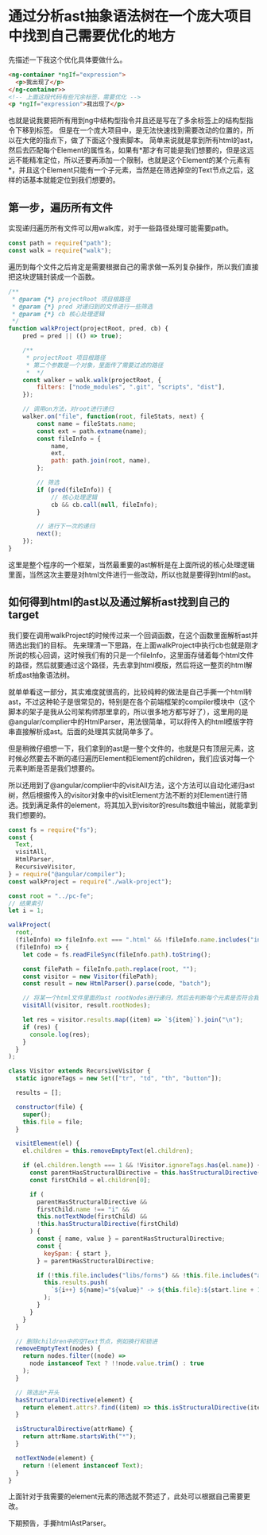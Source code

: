 # 通过分析ast抽象语法树在一个庞大项目中找到自己需要优化的地方

先描述一下我这个优化具体要做什么。

```html
<ng-container *ngIf="expression">
  <p>我出现了</p>
</ng-container>>
<!-- 上面这段代码有些冗余标签，需要优化 -->
<p *ngIf="expression">我出现了</p>
```
也就是说我要把所有用到ng中结构型指令并且还是写在了多余标签上的结构型指令下移到标签。
但是在一个庞大项目中，是无法快速找到需要改动的位置的，所以在大佬的指点下，做了下面这个搜索脚本。
简单来说就是拿到所有html的ast，然后去匹配每个Element的属性名，如果有*那才有可能是我们想要的，但是这远远不能精准定位，所以还要再添加一个限制，也就是这个Element的某个元素有\*，并且这个Element只能有一个子元素，当然是在筛选掉空的Text节点之后，这样的话基本就能定位到我们想要的。
## 第一步，遍历所有文件

实现递归遍历所有文件可以用walk库，对于一些路径处理可能需要path。

```js
const path = require("path");
const walk = require("walk");
```

遍历到每个文件之后肯定是需要根据自己的需求做一系列复杂操作，所以我们直接把这块逻辑封装成一个函数。

```js
/**
 * @param {*} projectRoot 项目根路径
 * @param {*} pred 对递归到的文件进行一些筛选
 * @param {*} cb 核心处理逻辑
 */
function walkProject(projectRoot, pred, cb) {
    pred = pred || (() => true);

    /**
     * projectRoot 项目根路径
     * 第二个参数是一个对象，里面传了需要过滤的路径
     *  */
    const walker = walk.walk(projectRoot, {
        filters: ["node_modules", ".git", "scripts", "dist"],
    });

    // 调用on方法，对root进行递归
    walker.on("file", function(root, fileStats, next) {
        const name = fileStats.name;
        const ext = path.extname(name);
        const fileInfo = {
            name,
            ext,
            path: path.join(root, name),
        };

        // 筛选
        if (pred(fileInfo)) {
            // 核心处理逻辑
            cb && cb.call(null, fileInfo);
        }

        // 进行下一次的递归
        next();
    });
}
```

这里是整个程序的一个框架，当然最重要的ast解析是在上面所说的核心处理逻辑里面，当然这次主要是对html文件进行一些改动，所以也就是要得到html的ast。

## 如何得到html的ast以及通过解析ast找到自己的target
我们要在调用walkProject的时候传过来一个回调函数，在这个函数里面解析ast并筛选出我们的目标。
先来理清一下思路，在上面walkProject中执行cb也就是刚才所说的核心回调，这时候我们有的只是一个fileInfo，这里面存储着每个html文件的路径，然后就要通过这个路径，先去拿到html模版，然后将这一整页的html解析成ast抽象语法树。

就单单看这一部分，其实难度就很高的，比较纯粹的做法是自己手撕一个html转ast，不过这种轮子是很常见的，特别是在各个前端框架的compiler模块中（这个脚本的架子是我从公司架构师那里拿的，所以很多地方都写好了），这里用的是@angular/complier中的HtmlParser，用法很简单，可以将传入的html模版字符串直接解析成ast。后面的处理其实就简单多了。

但是稍微仔细想一下，我们拿到的ast是一整个文件的，也就是只有顶层元素，这时候必然要去不断的递归遍历Element和Element的children，我们应该对每一个元素判断是否是我们想要的。

所以还用到了@angular/complier中的visitAll方法，这个方法可以自动化递归ast树，然后根据传入的visitor对象中的visitElement方法不断的对Element进行筛选。找到满足条件的element，将其加入到visitor的results数组中输出，就能拿到我们想要的。
```js
const fs = require("fs");
const {
  Text,
  visitAll,
  HtmlParser,
  RecursiveVisitor,
} = require("@angular/compiler");
const walkProject = require("./walk-project");

const root = "../pc-fe";
// 结果索引
let i = 1;

walkProject(
  root,
  (fileInfo) => fileInfo.ext === ".html" && !fileInfo.name.includes("index"),
  (fileInfo) => {
    let code = fs.readFileSync(fileInfo.path).toString();

    const filePath = fileInfo.path.replace(root, "");
    const visitor = new Visitor(filePath);
    const result = new HtmlParser().parse(code, "batch");

    // 将某一个html文件里面的ast rootNodes进行递归，然后去判断每个元素是否符合我们的要求，将符合要求的加入visitor对象的results里面
    visitAll(visitor, result.rootNodes);

    let res = visitor.results.map((item) => `${item}`).join("\n");
    if (res) {
      console.log(res);
    }
  }
);

class Visitor extends RecursiveVisitor {
  static ignoreTags = new Set(["tr", "td", "th", "button"]);

  results = [];

  constructor(file) {
    super();
    this.file = file;
  }

  visitElement(el) {
    el.children = this.removeEmptyText(el.children);

    if (el.children.length === 1 && !Visitor.ignoreTags.has(el.name)) {
      const parentHasStructuralDirective = this.hasStructuralDirective(el);
      const firstChild = el.children[0];

      if (
        parentHasStructuralDirective &&
        firstChild.name !== "i" &&
        this.notTextNode(firstChild) &&
        !this.hasStructuralDirective(firstChild)
      ) {
        const { name, value } = parentHasStructuralDirective;
        const {
          keySpan: { start },
        } = parentHasStructuralDirective;

        if (!this.file.includes("libs/forms") && !this.file.includes("apps/pc/src/app/qflow-forms")) {
          this.results.push(
            `${i++} ${name}="${value}" -> ${this.file}:${start.line + 1}:${start.col}`
          );
        }
      }
    }
  }

  // 删除children中的空Text节点，例如换行和锁进
  removeEmptyText(nodes) {
    return nodes.filter((node) =>
      node instanceof Text ? !!node.value.trim() : true
    );
  }

  // 筛选出*开头
  hasStructuralDirective(element) {
    return element.attrs?.find((item) => this.isStructuralDirective(item.name));
  }

  isStructuralDirective(attrName) {
    return attrName.startsWith("*");
  }

  notTextNode(element) {
    return !(element instanceof Text);
  }
}

```

上面针对于我需要的element元素的筛选就不赘述了，此处可以根据自己需要更改。

下期预告，手撕htmlAstParser。